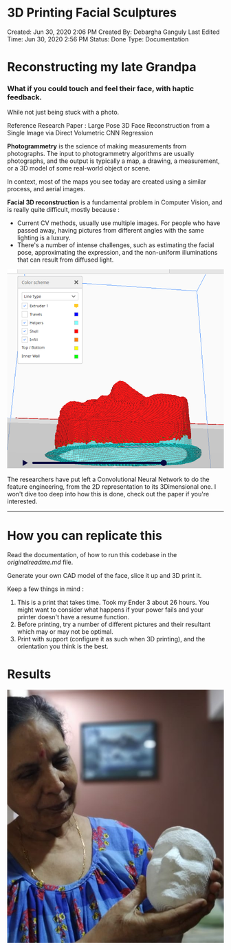 # 3D Printing Facial Sculptures

Created: Jun 30, 2020 2:06 PM
Created By: Debargha Ganguly
Last Edited Time: Jun 30, 2020 2:56 PM
Status: Done
Type: Documentation

# Reconstructing my late Grandpa

### What if you could touch and feel their face, with haptic feedback.

While not just being stuck with a photo.

Reference Research Paper : Large Pose 3D Face Reconstruction from a Single Image via Direct Volumetric CNN Regression

**Photogrammetry** is the science of making measurements from photographs. The input to photogrammetry algorithms are usually photographs, and the output is typically a map, a drawing, a measurement, or a 3D model of some real-world object or scene.

In context, most of the maps you see today are created using a similar process, and aerial images.

**Facial 3D reconstruction** is a fundamental problem in Computer Vision, and is really quite difficult, mostly because : 

- Current CV methods, usually use multiple images. For people who have passed away, having pictures from different angles with the same lighting is a luxury.
- There's a number of intense challenges, such as estimating the facial pose, approximating the expression, and the non-uniform illuminations that can result from diffused light.

![3D%20Printing%20Facial%20Sculptures%2010093f6f552d43338eac8ece57e65826/screenshot.png](3D%20Printing%20Facial%20Sculptures%2010093f6f552d43338eac8ece57e65826/screenshot.png)

The researchers have put left a Convolutional Neural Network to do the feature engineering, from the 2D representation to its 3Dimensional one. I won't dive too deep into how this is done, check out the paper if you're interested. 

---

# How you can replicate this

Read the documentation, of how to run this codebase in the *originalreadme.md* file. 

Generate your own CAD model of the face, slice it up and 3D print it.

Keep a few things in mind : 

1. This is a print that takes time. Took my Ender 3 about 26 hours. You might want to consider what happens if your power fails and your printer doesn't have a resume function.
2. Before printing, try a number of different pictures and their resultant which may or may not be optimal. 
3. Print with support (configure it as such when 3D printing), and the orientation you think is the best. 

# Results

![3D%20Printing%20Facial%20Sculptures%2010093f6f552d43338eac8ece57e65826/mimma-dadababa.jpeg](3D%20Printing%20Facial%20Sculptures%2010093f6f552d43338eac8ece57e65826/mimma-dadababa.jpeg)
